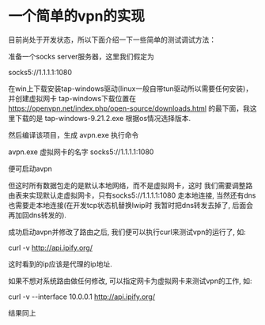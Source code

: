 一个简单的vpn的实现
=====================


目前尚处于开发状态，所以下面介绍一下一些简单的测试调试方法：

准备一个socks server服务器，这里我们假定为

socks5://1.1.1.1:1080

在win上下载安装tap-windows驱动(linux一般自带tun驱动所以需要任何安装)，并创建虚拟网卡
tap-windows下载位置在
https://openvpn.net/index.php/open-source/downloads.html
的最下面，我这里下载的是
tap-windows-9.21.2.exe
根据os情况选择版本.


然后编译该项目，生成 avpn.exe
执行命令

avpn.exe 虚拟网卡的名字 socks5://1.1.1.1:1080

便可启动avpn


但这时所有数据包走的是默认本地网络，而不是虚拟网卡，这时
我们需要调整路由表来实现默认走虚拟网卡，只有socks5://1.1.1.1:1080
走本地连接, 当然还有dns也需要走本地连接(在开发tcp状态机替换lwip时
我暂时把dns转发去掉了, 后面会再加回dns转发的).

成功启动avpn并修改了路由之后, 我们便可以执行curl来测试vpn的运行了, 如:

curl -v http://api.ipify.org/

这时看到的ip应该是代理的ip地址.

如果不想对系统路由做任何修改, 可以指定网卡为虚拟网卡来测试vpn的工作, 如:

curl -v --interface 10.0.0.1 http://api.ipify.org/

结果同上


